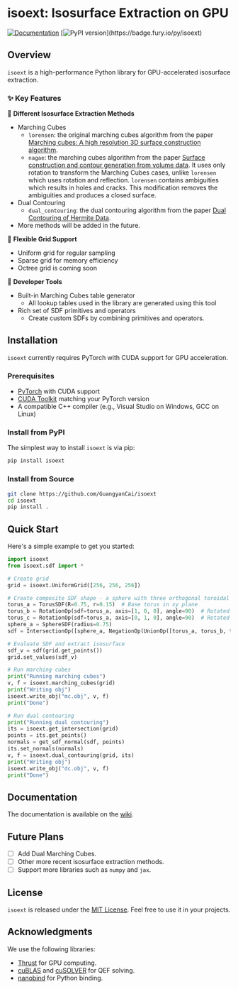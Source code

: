 
# isoext: Isosurface Extraction on GPU
[![Documentation](https://img.shields.io/badge/docs-blue.svg)](https://github.com/GuangyanCai/isoext/wiki)
[![PyPI version](https://badge.fury.io/py/isoext.svg?)](https://badge.fury.io/py/isoext)

## Overview

`isoext` is a high-performance Python library for GPU-accelerated isosurface extraction.

### ✨ Key Features

🔷 **Different Isosurface Extraction Methods**
- Marching Cubes
  - `lorensen`: the original marching cubes algorithm from the paper [Marching cubes: A high resolution 3D surface construction algorithm](https://dl.acm.org/doi/10.1145/37402.37422).
  - `nagae`: the marching cubes algorithm from the paper [Surface construction and contour generation from volume data](https://doi.org/10.1117/12.154567). It uses only rotation to transform the Marching Cubes cases, unlike `lorensen` which uses rotation and reflection. `lorensen` contains ambiguities which results in holes and cracks. This modification removes the ambiguities and produces a closed surface.
- Dual Contouring
  - `dual_contouring`: the dual contouring algorithm from the paper [Dual Contouring of Hermite Data](https://dl.acm.org/doi/10.1145/566654.566586).
- More methods will be added in the future.

🔷 **Flexible Grid Support** 
- Uniform grid for regular sampling
- Sparse grid for memory efficiency
- Octree grid is coming soon

🔷 **Developer Tools**
- Built-in Marching Cubes table generator
  - All lookup tables used in the library are generated using this tool
- Rich set of SDF primitives and operators
  - Create custom SDFs by combining primitives and operators.

## Installation

`isoext` currently requires PyTorch with CUDA support for GPU acceleration.

### Prerequisites
- [PyTorch](https://pytorch.org/) with CUDA support
- [CUDA Toolkit](https://developer.nvidia.com/cuda-toolkit) matching your PyTorch version
- A compatible C++ compiler (e.g., Visual Studio on Windows, GCC on Linux)

### Install from PyPI
The simplest way to install `isoext` is via pip:
```bash
pip install isoext
```
### Install from Source

```bash
git clone https://github.com/GuangyanCai/isoext
cd isoext
pip install .
```

## Quick Start

Here's a simple example to get you started:

```python
import isoext
from isoext.sdf import *

# Create grid
grid = isoext.UniformGrid([256, 256, 256])

# Create composite SDF shape - a sphere with three orthogonal toroidal holes
torus_a = TorusSDF(R=0.75, r=0.15)  # Base torus in xy plane
torus_b = RotationOp(sdf=torus_a, axis=[1, 0, 0], angle=90)  # Rotated to xz plane
torus_c = RotationOp(sdf=torus_a, axis=[0, 1, 0], angle=90)  # Rotated to yz plane
sphere_a = SphereSDF(radius=0.75)
sdf = IntersectionOp([sphere_a, NegationOp(UnionOp([torus_a, torus_b, torus_c]))])

# Evaluate SDF and extract isosurface
sdf_v = sdf(grid.get_points())
grid.set_values(sdf_v)

# Run marching cubes
print("Running marching cubes")
v, f = isoext.marching_cubes(grid)
print("Writing obj")
isoext.write_obj("mc.obj", v, f)
print("Done")

# Run dual contouring
print("Running dual contouring")
its = isoext.get_intersection(grid)
points = its.get_points()
normals = get_sdf_normal(sdf, points)
its.set_normals(normals)
v, f = isoext.dual_contouring(grid, its)
print("Writing obj")
isoext.write_obj("dc.obj", v, f)
print("Done")
```

## Documentation

The documentation is available on the [wiki](https://github.com/GuangyanCai/isoext/wiki).

## Future Plans
- [ ] Add Dual Marching Cubes.
- [ ] Other more recent isosurface extraction methods.
- [ ] Support more libraries such as `numpy` and `jax`.

## License

`isoext` is released under the [MIT License](LICENSE). Feel free to use it in your projects.

## Acknowledgments
We use the following libraries:
* [Thrust](https://developer.nvidia.com/thrust) for GPU computing.
* [cuBLAS](https://developer.nvidia.com/cublas) and [cuSOLVER](https://developer.nvidia.com/cusolver) for QEF solving.
* [nanobind](https://github.com/wjakob/nanobind) for Python binding.